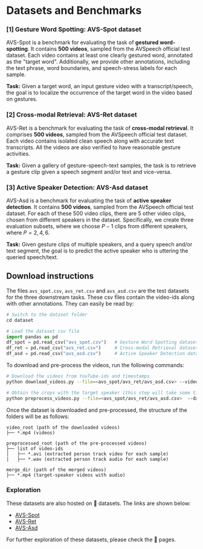 
# Datasets and Benchmarks

### [1] Gesture Word Spotting: AVS-Spot dataset

AVS-Spot is a benchmark for evaluating the task of **gestured word-spotting**. It contains **500 videos**, sampled from the AVSpeech official test dataset. Each video contains at least one clearly gestured word, annotated as the "target word". Additionally, we provide other annotations, including the text phrase, word boundaries, and speech-stress labels for each sample.

**Task:** Given a target word, an input gesture video with a transcript/speech, the goal is to localize the occurrence of the target word in the video based on gestures.

### [2] Cross-modal Retrieval: AVS-Ret dataset

AVS-Ret is a benchmark for evaluating the task of **cross-modal retrieval**. It comprises **500 videos**, sampled from the AVSpeech official test dataset. Each video contains isolated clean speech along with accurate text transcripts. All the videos are also verified to have reasonable gesture activities.

**Task:** Given a gallery of gesture-speech-text samples, the task is to retrieve a gesture clip given a speech segment and/or text and vice-versa.


### [3] Active Speaker Detection: AVS-Asd dataset
 
AVS-Asd is a benchmark for evaluating the task of **active speaker detection**. It contains **500 videos**, sampled from the AVSpeech official test dataset. For each of these 500 video clips, there are 5 other video clips, chosen from different speakers in the dataset.  Specifically, we create three evaluation subsets, where we choose $P - 1$ clips from different speakers, where $P = 2, 4, 6$. 

**Task:** Given gesture clips of multiple speakers, and a query speech and/or text segment, the goal is to predict the active speaker who is uttering the queried speech/text.
 
## Download instructions 

The files `avs_spot.csv`, `avs_ret.csv` and `avs_asd.csv` are the test datasets for the three downstream tasks. These csv files contain the video-ids along with other annotations. They can easily be read by:

```python
# Switch to the dataset folder
cd dataset

# Load the dataset csv file
import pandas as pd
df_spot = pd.read_csv("avs_spot.csv")	# Gesture Word Spotting dataset
df_ret = pd.read_csv("avs_ret.csv")		# Cross-modal Retrieval dataset
df_asd = pd.read_csv("avs_asd.csv")		# Active Speaker Detection dataset
```

To download and pre-process the videos, run the following commands:

```bash
# Download the videos from YouTube-ids and timestamps
python download_videos.py --file=<avs_spot/avs_ret/avs_asd.csv> --video_root=<dataset-path>

# Obtain the crops with the target speaker (this step will take some time)
python preprocess_videos.py --file=<avs_spot/avs_ret/avs_asd.csv>  --data_root=<dataset-path> --preprocessed_root=<path-to-save-the-preprocessed-data> --merge_dir=<path-to-save-audio-video-merged-results> --temp_dir=<path-to-save-intermediate-results> --metadata_root=<path-to-save-the-metadata>
```

Once the dataset is downloaded and pre-processed, the structure of the folders will be as follows:

```
video_root (path of the downloaded videos)
├── *.mp4 (videos)
```

```
preprocessed_root (path of the pre-processed videos)
├── list of video-ids
│   ├── *.avi (extracted person track video for each sample)
|   ├── *.wav (extracted person track audio for each sample)
```

```
merge_dir (path of the merged videos)
├── *.mp4 (target-speaker videos with audio)
```

### Exploration
  
These datasets are also hosted on 🤗 datasets. The links are shown below:
- [AVS-Spot](https://huggingface.co/datasets/sindhuhegde/avs-spot)
- [AVS-Ret](https://huggingface.co/datasets/sindhuhegde/avs-ret)
- [AVS-Asd](https://huggingface.co/datasets/sindhuhegde/avs-asd)

For further exploration of these datasets, please check the 🤗 pages.